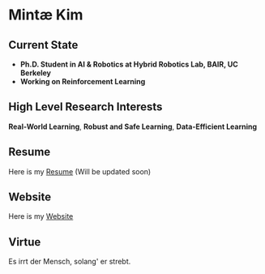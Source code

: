 # Mintæ Kim

## Current State
- **Ph.D. Student in AI & Robotics at Hybrid Robotics Lab, BAIR, UC Berkeley**
- **Working on Reinforcement Learning**

## High Level Research Interests
**Real-World Learning**, **Robust and Safe Learning**, **Data-Efficient Learning**

## Resume
Here is my [Resume](./Resume_Mintæ_Kim.pdf) (Will be updated soon)

## Website
Here is my [Website](https://sites.google.com/view/mintae-kim)

## Virtue
Es irrt der Mensch, solang' er strebt.
